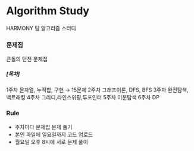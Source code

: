 # Algorithm Study
HARMONY 팀 알고리즘 스터디

### 문제집
큰돌의 던전 문제집
##### [목차]
1주차 문자열, 누적합, 구현 → 15문제
2주차 그래프이론, DFS, BFS
3주차 완전탐색, 백트래킹
4주차 그리디,라인스위핑,투포인터
5주차 이분탐색
6주차 DP

### Rule
- 주차마다 문제집 문제 풀기
- 본인 파일에 일요일까지 코드 업로드
- 월요일 오후 8시에 서로 문제 풀이
